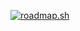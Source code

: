 [![roadmap.sh](https://api.roadmap.sh/v1-badge/wide/65e9e86b73b4b18a31e473de?variant=dark)](https://roadmap.sh)
